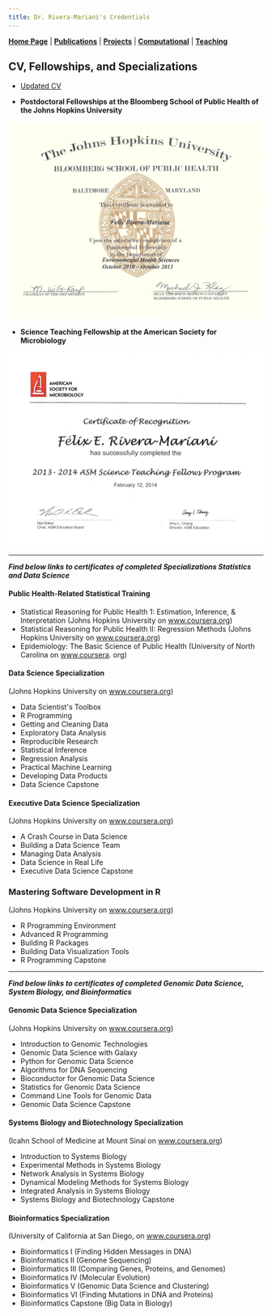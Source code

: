 ```yaml
---
title: Dr. Rivera-Mariani's Credentials
---
```


[**Home Page**](http://www.friveram.com/) | [**Publications**](http://www.friveram.com/publications) | [**Projects**](http://www.friveram.com/projects) | [**Computational**](http://www.friveram.com/compbio) | [**Teaching**](http://www.friveram.com/teaching) 

## CV, Fellowships, and Specializations

- [Updated CV](https://github.com/friveramariani/friveramariani.github.io/blob/master/CV/CV_FE_RiveraMariani.pdf)

- **Postdoctoral Fellowships at the Bloomberg School of Public Health of the Johns Hopkins University**
<img src="images/JHSPH_Fellowship.jpg" alt="Science Teaching Fellowship at ASM" class="inline"/>

- **Science Teaching Fellowship at the American Society for Microbiology**
<img src="images/STF_ASM.jpg" alt="Science Teaching Fellowship at ASM" class="inline"/>

---

***Find below links to certificates of completed Specializations Statistics and Data Science***

#### Public Health-Related Statistical Training
+ Statistical Reasoning for Public Health 1:  Estimation, Inference, & Interpretation (Johns Hopkins University on www.coursera.org)
+ Statistical Reasoning for Public Health II: Regression Methods (Johns Hopkins University on www.coursera.org)
+ Epidemiology: The Basic Science of Public Health (University of North Carolina on www.coursera. org)

#### Data Science Specialization 
(Johns Hopkins University on www.coursera.org)

+ Data Scientist's Toolbox
+ R Programming
+ Getting and Cleaning Data
+ Exploratory Data Analysis
+ Reproducible Research
+ Statistical Inference
+ Regression Analysis
+ Practical Machine Learning
+ Developing Data Products
+ Data Science Capstone

#### Executive Data Science Specialization 
(Johns Hopkins University on www.coursera.org)

+ A Crash Course in Data Science
+ Building a Data Science Team
+ Managing Data Analysis
+ Data Science in Real Life
+ Executive Data Science Capstone

### Mastering Software Development in R 
(Johns Hopkins University on www.coursera.org)

+ R Programming Environment
+ Advanced R Programming
+ Building R Packages
+ Building Data Visualization Tools
+ R Programming Capstone

---

***Find below links to certificates of completed Genomic Data Science, System Biology, and Bioinformatics***

#### Genomic Data Science Specialization
(Johns Hopkins University on www.coursera.org)

+ Introduction to Genomic Technologies
+ Genomic Data Science with Galaxy
+ Python for Genomic Data Science
+ Algorithms for DNA Sequencing
+ Bioconductor for Genomic Data Science
+ Statistics for Genomic Data Science
+ Command Line Tools for Genomic Data 
+ Genomic Data Science Capstone

#### Systems Biology and Biotechnology Specialization 
(Icahn School of Medicine at Mount Sinai on www.coursera.org)

+ Introduction to Systems Biology
+ Experimental Methods in Systems Biology
+ Network Analysis in Systems Biology
+ Dynamical Modeling Methods for Systems Biology 
+ Integrated Analysis in Systems Biology
+ Systems Biology and Biotechnology Capstone 

#### Bioinformatics Specialization 
(University of California at San Diego, on www.coursera.org)

+ Bioinformatics I (Finding Hidden Messages in DNA)
+ Bioinformatics II (Genome Sequencing)
+ Bioinformatics III (Comparing Genes, Proteins, and Genomes)
+ Bioinformatics IV (Molecular Evolution)
+ Bioinformatics V (Genomic Data Science and Clustering)
+ Bioinformatics VI (Finding Mutations in DNA and Proteins)
+ Bioinformatics Capstone (Big Data in Biology)